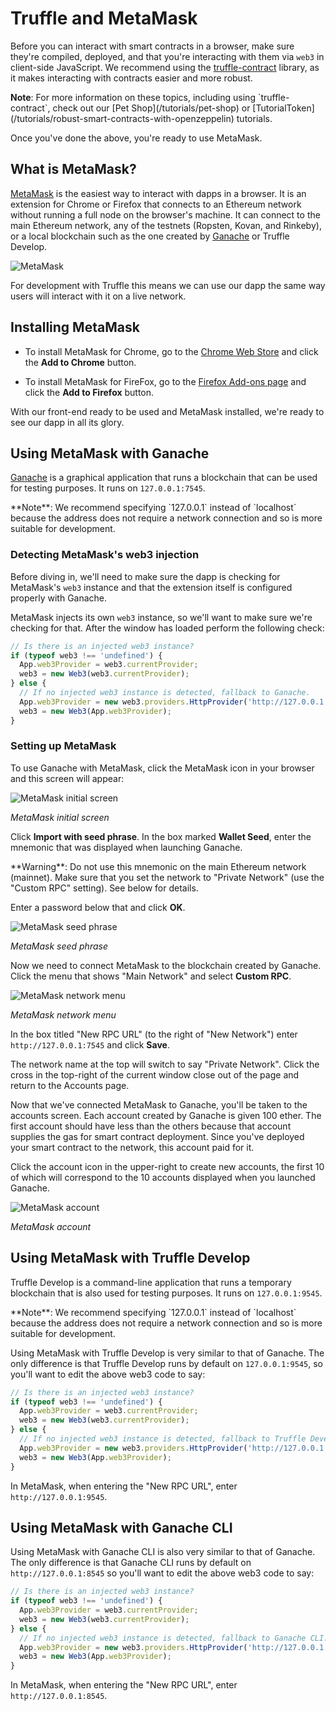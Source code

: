 # Truffle and MetaMask

Before you can interact with smart contracts in a browser, make sure they're compiled, deployed, and that you're interacting with them via `web3` in client-side JavaScript. We recommend using the [truffle-contract](https://github.com/trufflesuite/truffle/tree/master/packages/truffle-contract) library, as it makes interacting with contracts easier and more robust.

<p class="alert alert-info">
<strong>Note</strong>: For more information on these topics, including using `truffle-contract`, check out our [Pet Shop](/tutorials/pet-shop) or [TutorialToken](/tutorials/robust-smart-contracts-with-openzeppelin) tutorials.
</p>

Once you've done the above, you're ready to use MetaMask.

## What is MetaMask?

[MetaMask](https://metamask.io/) is the easiest way to interact with dapps in a browser. It is an extension for Chrome or Firefox that connects to an Ethereum network without running a full node on the browser's machine. It can connect to the main Ethereum network, any of the testnets (Ropsten, Kovan, and Rinkeby), or a local blockchain such as the one created by [Ganache](/ganache) or Truffle Develop.

![MetaMask](/img/docs/truffle/truffle-with-metamask/metamask.png)

For development with Truffle this means we can use our dapp the same way users will interact with it on a live network.

## Installing MetaMask

* To install MetaMask for Chrome, go to the [Chrome Web Store](https://chrome.google.com/webstore/detail/metamask/nkbihfbeogaeaoehlefnkodbefgpgknn) and click the **Add to Chrome** button.

* To install MetaMask for FireFox, go to the [Firefox Add-ons page](https://addons.mozilla.org/en-US/firefox/addon/ether-metamask/) and click the **Add to Firefox** button.

With our front-end ready to be used and MetaMask installed, we're ready to see our dapp in all its glory.

## Using MetaMask with Ganache

[Ganache](/ganache) is a graphical application that runs a blockchain that can be used for testing purposes. It runs on `127.0.0.1:7545`.

<p class="alert alert-info">
**Note**: We recommend specifying `127.0.0.1` instead of `localhost` because the address does not require a network connection and so is more suitable for development.
</p>

### Detecting MetaMask's web3 injection

Before diving in, we'll need to make sure the dapp is checking for MetaMask's `web3` instance and that the extension itself is configured properly with Ganache.

MetaMask injects its own `web3` instance, so we'll want to make sure we're checking for that. After the window has loaded perform the following check:

```javascript
// Is there is an injected web3 instance?
if (typeof web3 !== 'undefined') {
  App.web3Provider = web3.currentProvider;
  web3 = new Web3(web3.currentProvider);
} else {
  // If no injected web3 instance is detected, fallback to Ganache.
  App.web3Provider = new web3.providers.HttpProvider('http://127.0.0.1:7545');
  web3 = new Web3(App.web3Provider);
}
```

### Setting up MetaMask

To use Ganache with MetaMask, click the MetaMask icon in your browser and this screen will appear:

![MetaMask initial screen](/img/docs/truffle/truffle-with-metamask/metamask-create-password.png)

*MetaMask initial screen*

Click **Import with seed phrase**. In the box marked **Wallet Seed**, enter the mnemonic that was displayed when launching Ganache.

<p class="alert alert-danger">
**Warning**: Do not use this mnemonic on the main Ethereum network (mainnet). Make sure that you set the network to "Private Network" (use the "Custom RPC" setting). See below for details.
</p>

Enter a password below that and click **OK**.

![MetaMask seed phrase](/img/docs/truffle/truffle-with-metamask/metamask-seed-phrase.png)

*MetaMask seed phrase*

Now we need to connect MetaMask to the blockchain created by Ganache. Click the menu that shows "Main Network" and select **Custom RPC**.

![MetaMask network menu](/img/docs/truffle/truffle-with-metamask/metamask-select-network.png)

*MetaMask network menu*

In the box titled "New RPC URL" (to the right of "New Network") enter `http://127.0.0.1:7545` and click **Save**.

<!--Add image from pet shop tutorial when updated for Ganache -->

The network name at the top will switch to say "Private Network". Click the cross in the top-right of the current window close out of the page and return to the Accounts page.

Now that we've connected MetaMask to Ganache, you'll be taken to the accounts screen. Each account created by Ganache is given 100 ether. The first account should have less than the others because that account supplies the gas for smart contract deployment. Since you've deployed your smart contract to the network, this account paid for it.

Click the account icon in the upper-right to create new accounts, the first 10 of which will correspond to the 10 accounts displayed when you launched Ganache.

![MetaMask account](/img/docs/truffle/truffle-with-metamask/metamask-account1.png)

*MetaMask account*

## Using MetaMask with Truffle Develop

Truffle Develop is a command-line application that runs a temporary blockchain that is also used for testing purposes. It runs on `127.0.0.1:9545`.

<p class="alert alert-info">
**Note**: We recommend specifying `127.0.0.1` instead of `localhost` because the address does not require a network connection and so is more suitable for development.
</p>

Using MetaMask with Truffle Develop is very similar to that of Ganache. The only difference is that Truffle Develop runs by default on `127.0.0.1:9545`, so you'll want to edit the above web3 code to say:

  ```javascript
  // Is there is an injected web3 instance?
  if (typeof web3 !== 'undefined') {
    App.web3Provider = web3.currentProvider;
    web3 = new Web3(web3.currentProvider);
  } else {
    // If no injected web3 instance is detected, fallback to Truffle Develop.
    App.web3Provider = new web3.providers.HttpProvider('http://127.0.0.1:9545');
    web3 = new Web3(App.web3Provider);
  }
  ```

In MetaMask, when entering the "New RPC URL", enter `http://127.0.0.1:9545`.

## Using MetaMask with Ganache CLI

Using MetaMask with Ganache CLI is also very similar to that of Ganache. The only difference is that Ganache CLI runs by default on `http://127.0.0.1:8545` so you'll want to edit the above web3 code to say:

  ```javascript
  // Is there is an injected web3 instance?
  if (typeof web3 !== 'undefined') {
    App.web3Provider = web3.currentProvider;
    web3 = new Web3(web3.currentProvider);
  } else {
    // If no injected web3 instance is detected, fallback to Ganache CLI.
    App.web3Provider = new web3.providers.HttpProvider('http://127.0.0.1:8545');
    web3 = new Web3(App.web3Provider);
  }
  ```

In MetaMask, when entering the "New RPC URL", enter `http://127.0.0.1:8545`.
